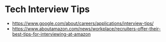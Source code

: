 # Tech Interview Tips

- https://www.google.com/about/careers/applications/interview-tips/
- https://www.aboutamazon.com/news/workplace/recruiters-offer-their-best-tips-for-interviewing-at-amazon
